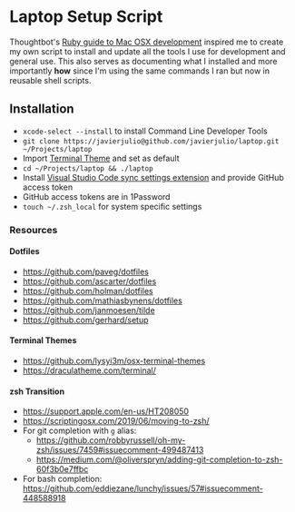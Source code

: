 # Laptop Setup Script

Thoughtbot's [Ruby guide to Mac OSX development](http://robots.thoughtbot.com/post/8700977975/2011-rubyists-guide-to-a-mac-os-x-development) inspired me to create my own script to install and update all the tools I use for development and general use. This also serves as documenting what I installed and more importantly **how** since I'm using the same commands I ran but now in reusable shell scripts.

## Installation
* `xcode-select --install` to install Command Line Developer Tools
* `git clone https://javierjulio@github.com/javierjulio/laptop.git ~/Projects/laptop`
* Import [Terminal Theme](https://github.com/javierjulio/laptop/tree/master/themes) and set as default
* `cd ~/Projects/laptop && ./laptop`
* Install [Visual Studio Code sync settings extension](https://marketplace.visualstudio.com/items?itemName=Shan.code-settings-sync) and provide GitHub access token
* GitHub access tokens are in 1Password
* `touch ~/.zsh_local` for system specific settings

### Resources
#### Dotfiles
* https://github.com/paveg/dotfiles
* https://github.com/ascarter/dotfiles
* https://github.com/holman/dotfiles
* https://github.com/mathiasbynens/dotfiles
* https://github.com/janmoesen/tilde
* https://github.com/gerhard/setup
#### Terminal Themes
* https://github.com/lysyi3m/osx-terminal-themes
* https://draculatheme.com/terminal/
#### zsh Transition
* https://support.apple.com/en-us/HT208050
* https://scriptingosx.com/2019/06/moving-to-zsh/
* For git completion with `g` alias:
  * https://github.com/robbyrussell/oh-my-zsh/issues/7459#issuecomment-499487413
  * https://medium.com/@oliverspryn/adding-git-completion-to-zsh-60f3b0e7ffbc
* For bash completion: https://github.com/eddiezane/lunchy/issues/57#issuecomment-448588918
